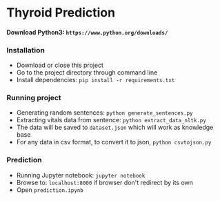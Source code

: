 # Thyroid Prediction

#### Download Python3: `https://www.python.org/downloads/`

### Installation
* Download or close this project
* Go to the project directory through command line
* Install dependencies: `pip install -r requirements.txt`

### Running project
* Generating random sentences: `python generate_sentences.py`
* Extracting vitals data from sentence: `python extract_data_nltk.py`
* The data will be saved to `dataset.json` which will work as knowledge base
* For any data in csv format, to convert it to json, `python csvtojson.py`

### Prediction
* Running Jupyter notebook: `jupyter notebook`
* Browse to: `localhost:8000` if browser don't redirect by its own
* Open `prediction.ipynb`

